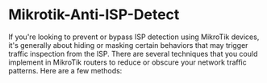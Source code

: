 # Mikrotik-Anti-ISP-Detect

If you're looking to prevent or bypass ISP detection using MikroTik devices, it's generally about hiding or masking certain behaviors that may trigger traffic inspection from the ISP. There are several techniques that you could implement in MikroTik routers to reduce or obscure your network traffic patterns. Here are a few methods:
